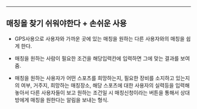 ****
## 매칭을 찾기 쉬워야한다 + 손쉬운 사용

- GPS사용으로 사용자와 가까운 곳에 있는 매칭을 원하는 다른 사용자와의 매칭을 쉽게 한다.

- 매칭을 원하는 사람이 필요한 조건을 해당입력칸에 입력하면 그에 맞는 결과를 보여줌.
- 매칭을 원하는 사용자가 어떤 스포츠를 희망하는지, 필요한 장비를 소지하고 있는지의 여부, 거주지, 희망하는 매칭장소, 해당 스포츠에 대한 사용자의 실력등을 입력해놓아서 다른 사용자들이 보고 원하는 조건일 시 매칭신청이라는 버튼을 통해서 상대방에게 매칭을 원한다는 알림을 보내는 형식.
